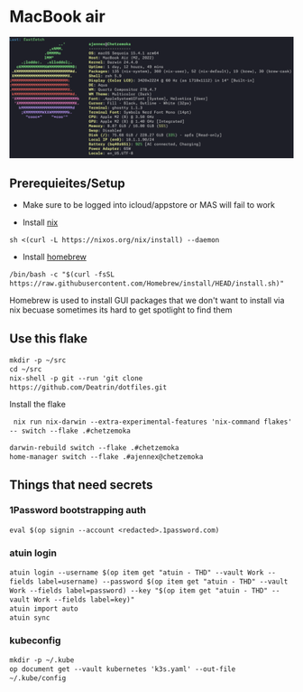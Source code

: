 # MacBook air

![Image](../../resources/MacbookAir.png)

## Prerequieites/Setup

* Make sure to be logged into icloud/appstore or MAS will fail to work

* Install [nix](https://nixos.org/download.html)

```shell
sh <(curl -L https://nixos.org/nix/install) --daemon
```

* Install [homebrew](https://brew.sh/)

```shell
/bin/bash -c "$(curl -fsSL https://raw.githubusercontent.com/Homebrew/install/HEAD/install.sh)"
```

Homebrew is used to install GUI packages that we don't want to install via nix becuase sometimes its hard to get spotlight to find them

## Use this flake

```shell
mkdir -p ~/src
cd ~/src
nix-shell -p git --run 'git clone https://github.com/Deatrin/dotfiles.git 
```

Install the flake

 ``` shell
  nix run nix-darwin --extra-experimental-features 'nix-command flakes' -- switch --flake .#chetzemoka
  ```

```shell
darwin-rebuild switch --flake .#chetzemoka
home-manager switch --flake .#ajennex@chetzemoka
```

## Things that need secrets

### 1Password bootstrapping auth

```shell
eval $(op signin --account <redacted>.1password.com)
```

### atuin login

```shell
atuin login --username $(op item get "atuin - THD" --vault Work --fields label=username) --password $(op item get "atuin - THD" --vault Work --fields label=password) --key "$(op item get "atuin - THD" --vault Work --fields label=key)"
atuin import auto
atuin sync
```

### kubeconfig

```shell
mkdir -p ~/.kube
op document get --vault kubernetes 'k3s.yaml' --out-file ~/.kube/config
```
